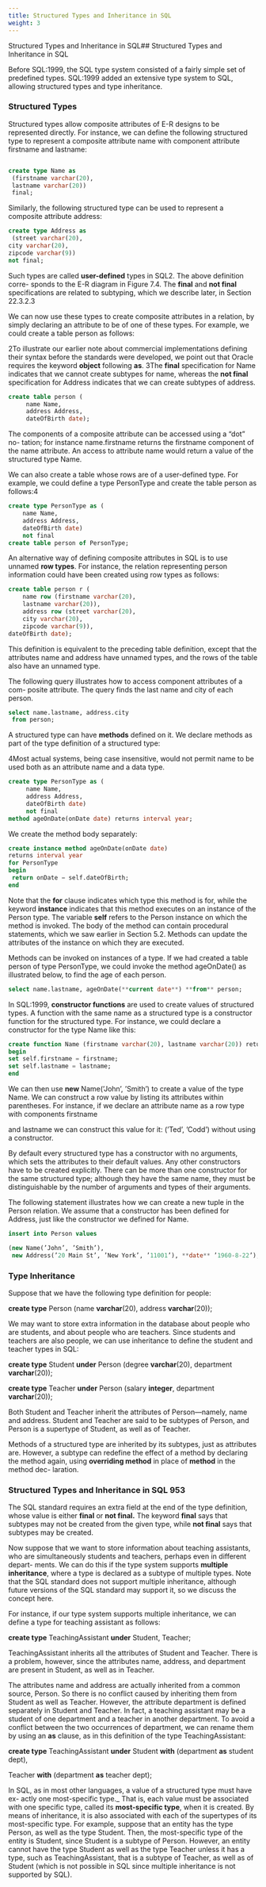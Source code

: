```yaml
---
title: Structured Types and Inheritance in SQL
weight: 3
---
```


Structured Types and Inheritance in SQL## Structured Types and Inheritance in SQL

Before SQL:1999, the SQL type system consisted of a fairly simple set of predefined types. SQL:1999 added an extensive type system to SQL, allowing structured types and type inheritance.

### Structured Types

Structured types allow composite attributes of E-R designs to be represented directly. For instance, we can define the following structured type to represent a composite attribute name with component attribute firstname and lastname:
```sql

create type Name as
 (firstname varchar(20),
 lastname varchar(20))
 final;

```

Similarly, the following structured type can be used to represent a composite attribute address:
```sql
create type Address as
 (street varchar(20),
city varchar(20),
zipcode varchar(9)) 
not final;
```
Such types are called **user-defined** types in SQL2. The above definition corre- sponds to the E-R diagram in Figure 7.4. The **final** and **not final** specifications are related to subtyping, which we describe later, in Section 22.3.2.3

We can now use these types to create composite attributes in a relation, by simply declaring an attribute to be of one of these types. For example, we could create a table person as follows:

2To illustrate our earlier note about commercial implementations defining their syntax before the standards were developed, we point out that Oracle requires the keyword **object** following **as**. 3The **final** specification for Name indicates that we cannot create subtypes for name, whereas the **not final** specification for Address indicates that we can create subtypes of address.  

```sql
create table person (
     name Name,
     address Address, 
     dateOfBirth date);
```

The components of a composite attribute can be accessed using a “dot” no- tation; for instance name.firstname returns the firstname component of the name attribute. An access to attribute name would return a value of the structured type Name.

We can also create a table whose rows are of a user-defined type. For example, we could define a type PersonType and create the table person as follows:4

```sql
create type PersonType as ( 
    name Name,
    address Address,
    dateOfBirth date) 
    not final
create table person of PersonType;
```

An alternative way of defining composite attributes in SQL is to use unnamed **row types**. For instance, the relation representing person information could have been created using row types as follows:
```sql
create table person r ( 
    name row (firstname varchar(20),
    lastname varchar(20)), 
    address row (street varchar(20),
    city varchar(20),
    zipcode varchar(9)),
dateOfBirth date);
```
This definition is equivalent to the preceding table definition, except that the attributes name and address have unnamed types, and the rows of the table also have an unnamed type.

The following query illustrates how to access component attributes of a com- posite attribute. The query finds the last name and city of each person.
```sql
select name.lastname, address.city
 from person;
```

A structured type can have **methods** defined on it. We declare methods as part of the type definition of a structured type:

4Most actual systems, being case insensitive, would not permit name to be used both as an attribute name and a data type.  

```sql
create type PersonType as (
     name Name, 
     address Address,
     dateOfBirth date) 
     not final
method ageOnDate(onDate date) returns interval year;
```

We create the method body separately:
```sql
create instance method ageOnDate(onDate date)
returns interval year 
for PersonType
begin
 return onDate − self.dateOfBirth;
end
```
Note that the **for** clause indicates which type this method is for, while the keyword **instance** indicates that this method executes on an instance of the Person type. The variable **self** refers to the Person instance on which the method is invoked. The body of the method can contain procedural statements, which we saw earlier in Section 5.2. Methods can update the attributes of the instance on which they are executed.

Methods can be invoked on instances of a type. If we had created a table person of type PersonType, we could invoke the method ageOnDate() as illustrated below, to find the age of each person.
```sql
select name.lastname, ageOnDate(**current date**) **from** person;
```
In SQL:1999, **constructor functions** are used to create values of structured types. A function with the same name as a structured type is a constructor function for the structured type. For instance, we could declare a constructor for the type Name like this:
```sql
create function Name (firstname varchar(20), lastname varchar(20)) returns Name 
begin
set self.firstname = firstname;
set self.lastname = lastname;
end
```
We can then use **new** Name(’John’, ’Smith’) to create a value of the type Name. We can construct a row value by listing its attributes within parentheses. For instance, if we declare an attribute name as a row type with components firstname  

and lastname we can construct this value for it: (’Ted’, ’Codd’) without using a constructor.

By default every structured type has a constructor with no arguments, which sets the attributes to their default values. Any other constructors have to be created explicitly. There can be more than one constructor for the same structured type; although they have the same name, they must be distinguishable by the number of arguments and types of their arguments.

The following statement illustrates how we can create a new tuple in the Person relation. We assume that a constructor has been defined for Address, just like the constructor we defined for Name.

```sql
insert into Person values

(new Name(’John’, ’Smith’),
 new Address(’20 Main St’, ’New York’, ’11001’), **date** ’1960-8-22’);
```
###  Type Inheritance

Suppose that we have the following type definition for people:

**create type** Person (name **varchar**(20), address **varchar**(20));

We may want to store extra information in the database about people who are students, and about people who are teachers. Since students and teachers are also people, we can use inheritance to define the student and teacher types in SQL:

**create type** Student **under** Person (degree **varchar**(20), department **varchar**(20));

**create type** Teacher **under** Person (salary **integer**, department **varchar**(20));

Both Student and Teacher inherit the attributes of Person—namely, name and address. Student and Teacher are said to be subtypes of Person, and Person is a supertype of Student, as well as of Teacher.

Methods of a structured type are inherited by its subtypes, just as attributes are. However, a subtype can redefine the effect of a method by declaring the method again, using **overriding method** in place of **method** in the method dec- laration.  

### Structured Types and Inheritance in SQL 953

The SQL standard requires an extra field at the end of the type definition, whose value is either **final** or **not final.** The keyword **final** says that subtypes may not be created from the given type, while **not final** says that subtypes may be created.

Now suppose that we want to store information about teaching assistants, who are simultaneously students and teachers, perhaps even in different depart- ments. We can do this if the type system supports **multiple inheritance**, where a type is declared as a subtype of multiple types. Note that the SQL standard does not support multiple inheritance, although future versions of the SQL standard may support it, so we discuss the concept here.

For instance, if our type system supports multiple inheritance, we can define a type for teaching assistant as follows:

**create type** TeachingAssistant **under** Student, Teacher;

TeachingAssistant inherits all the attributes of Student and Teacher. There is a problem, however, since the attributes name, address, and department are present in Student, as well as in Teacher.

The attributes name and address are actually inherited from a common source, Person. So there is no conflict caused by inheriting them from Student as well as Teacher. However, the attribute department is defined separately in Student and Teacher. In fact, a teaching assistant may be a student of one department and a teacher in another department. To avoid a conflict between the two occurrences of department, we can rename them by using an **as** clause, as in this definition of the type TeachingAssistant:

**create type** TeachingAssistant **under** Student **with** (department **as** student dept),

Teacher **with** (department **as** teacher dept);

In SQL, as in most other languages, a value of a structured type must have ex- actly one most-specific type._ That is, each value must be associated with one specific type, called its **most-specific type**, when it is created. By means of inheritance, it is also associated with each of the supertypes of its most-specific type. For example, suppose that an entity has the type Person, as well as the type Student. Then, the most-specific type of the entity is Student, since Student is a subtype of Person. However, an entity cannot have the type Student as well as the type Teacher unless it has a type, such as TeachingAssistant, that is a subtype of Teacher, as well as of Student (which is not possible in SQL since multiple inheritance is not supported by SQL). 

